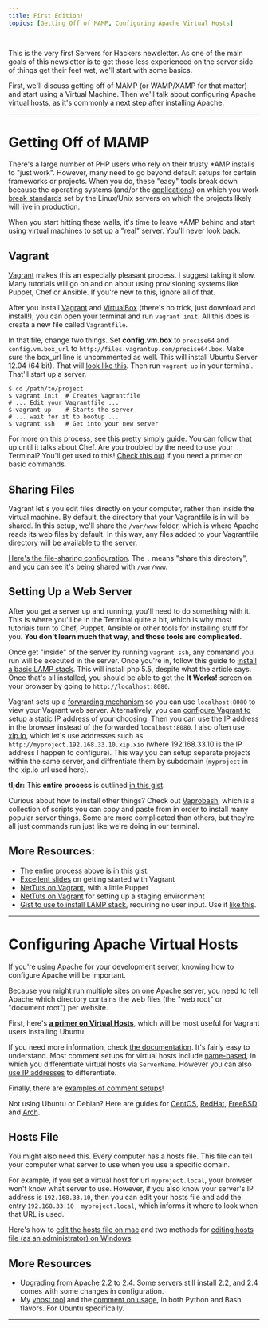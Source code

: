 ```yaml
---
title: First Edition!
topics: [Getting Off of MAMP, Configuring Apache Virtual Hosts]

---
```


This is the very first Servers for Hackers newsletter. As one of the main goals of this newsletter is to get those less experienced on the server side of things get their feet wet, we'll start with some basics.

First, we'll discuss getting off of MAMP (or WAMP/XAMP for that matter) and start using a Virtual Machine. Then we'll talk about configuring Apache virtual hosts, as it's commonly a next step after installing Apache.

---

<a name="getting-off-mamp" id="getting-off-mamp"></a>

# Getting Off of MAMP

There's a large number of PHP users who rely on their trusty *AMP installs to "just work". However, many need to go beyond default setups for certain frameworks or projects. When you do, these "easy" tools break down because the operating systems (and/or the [applications](http://stackoverflow.com/search?q=mamp+phpunit)) on which you work [break standards](http://stackoverflow.com/search?q=mamp+artisan) set by the Linux/Unix servers on which the projects likely will live in production.

When you start hitting these walls, it's time to leave *AMP behind and start using virtual machines to set up a "real" server. You'll never look back.

## Vagrant

[Vagrant](http://www.vagrantup.com) makes this an especially pleasant process. I suggest taking it slow. Many tutorials will go on and on about using provisioning systems like Puppet, Chef or Ansible. If you're new to this, ignore all of that.

After you install [Vagrant](http://www.vagrantup.com) and [VirtualBox](https://www.virtualbox.org) (there's no trick, just download and install!), you can open your terminal and run `vagrant init`. All this does is creata a new file called `Vagrantfile`.

In that file, change two things. Set **config.vm.box** to `precise64` and `config.vm.box_url` to `http://files.vagrantup.com/precise64.box`. Make sure the box_url line is uncommented as well. This will install Ubuntu Server 12.04 (64 bit). That will [look like this](https://gist.github.com/fideloper/dab171a2aa646e86b782#file-vagrantfile-share-var-www-rb-L6-L8). Then run `vagrant up` in your terminal. That'll start up a server.

    $ cd /path/to/project
    $ vagrant init  # Creates Vagrantfile
    # ... Edit your Vagrantfile ...
    $ vagrant up    # Starts the server
    # ... wait for it to bootup ...
    $ vagrant ssh   # Get into your new server


For more on this process, see [this pretty simply guide](https://gist.github.com/dergachev/3866825). You can follow that up until it talks about Chef. Are you troubled by the need to use your Terminal? You'll get used to this! [Check this out](http://lifehacker.com/5633909/who-needs-a-mouse-learn-to-use-the-command-line-for-almost-anything) if you need a primer on basic commands.

## Sharing Files

Vagrant let's you edit files directly on your computer, rather than inside the virtual machine. By default, the directory that your Vagrantfile is in will be shared. In this setup, we'll share the `/var/www` folder, which is where Apache reads its web files by default. In this way, any files added to your Vagrantfile directory will be available to the server.

[Here's the file-sharing configuration](https://gist.github.com/fideloper/dab171a2aa646e86b782#file-vagrantfile-share-var-www-rb-L12). The `.` means "share this directory", and you can see it's being shared with `/var/www`.

## Setting Up a Web Server

After you get a server up and running, you'll need to do something with it. This is where you'll be in the Terminal quite a bit, which is why most tutorials turn to Chef, Puppet, Ansible or other tools for installing stuff for you. **You don't learn much that way, and those tools are complicated**.

Once get "inside" of the server by running `vagrant ssh`, any command you run will be executed in the server. Once you're in, follow this guide to [install a basic LAMP stack](http://fideloper.com/ubuntu-install-php54-lamp). This will install php 5.5, despite what the article says. Once that's all installed, you should be able to get the <strong>It Works!</strong> screen on your browser by going to `http://localhost:8080`.

Vagrant sets up a [forwarding mechanism](http://docs.vagrantup.com/v2/networking/forwarded_ports.html) so you can use `localhost:8080` to view your Vagrant web server. Alternatively, you can [configure Vagrant to setup a static IP address of your choosing](https://gist.github.com/fideloper/dab171a2aa646e86b782#file-vagrantfile-share-var-www-rb-L10). Then you can use the IP address in the browser instead of the forwarded `localhost:8080`. I also often use [xip.io](http://xip.io), which let's use addresses such as `http://myproject.192.168.33.10.xip.xio` (where 192.168.33.10 is the IP address I happen to configure). This way you can setup separate projects within the same server, and diffrentiate them by subdomain (`myproject` in the xip.io url used here).

**tl;dr:** This **entire process** is outlined [in this gist](https://gist.github.com/fideloper/8622731).

Curious about how to install other things? Check out [Vaprobash](https://github.com/fideloper/Vaprobash), which is a collection of scripts you can copy and paste from in order to install many popular server things. Some are more complicated than others, but they're all just commands run just like we're doing in our terminal.

## More Resources:

* [The entire process above](https://gist.github.com/fideloper/8622731) is in this gist.
* [Excellent slides](https://speakerdeck.com/erikaheidi/vagrant-for-php-developers) on getting started with Vagrant
* [NetTuts on Vagrant](http://net.tutsplus.com/tutorials/php/vagrant-what-why-and-how/), with a little Puppet
* [NetTuts on Vagrant](http://net.tutsplus.com/tutorials/setting-up-a-staging-environment/) for setting up a staging environment
* [Gist to use to install LAMP stack](https://gist.github.com/fideloper/7074502), requiring no user input. Use it [like this](https://gist.github.com/fideloper/dab171a2aa646e86b782#file-vagrantfile-rb-L18).


---

<a name="configuring-apache-virtual-hosts" id="configuring-apache-virtual-hosts"></a>

# Configuring Apache Virtual Hosts

If you're using Apache for your development server, knowing how to configure Apache will be important.

Because you might run multiple sites on one Apache server, you need to tell Apache which directory contains the web files (the "web root" or "document root") per website.

First, here's **[a primer on Virtual Hosts](http://fideloper.com/ubuntu-prod-vhost)**, which will be most useful for Vagrant users installing Ubuntu.

If you need more information, check [the documentation](https://httpd.apache.org/docs/2.4/vhosts/). It's fairly easy to understand. Most comment setups for virtual hosts include [name-based](https://httpd.apache.org/docs/2.4/vhosts/name-based.html), in which you differentiate virtual hosts via `ServerName`. However you can also [use IP addresses](https://httpd.apache.org/docs/2.4/vhosts/ip-based.html) to differentiate.

Finally, there are [examples of comment setups](https://httpd.apache.org/docs/2.4/vhosts/examples.html)!

Not using Ubuntu or Debian? Here are guides for [CentOS](https://www.digitalocean.com/community/articles/how-to-set-up-apache-virtual-hosts-on-centos-6), [RedHat](https://access.redhat.com/site/documentation/en-US/Red_Hat_Enterprise_Linux/4/html/Reference_Guide/s1-apache-virtualhosts.html), [FreeBSD](http://www5.us.freebsd.org/doc/handbook/network-apache.html#AEN39491) and [Arch](https://www.digitalocean.com/community/articles/how-to-set-up-apache-virtual-hosts-on-arch-linux).

## Hosts File

You might also need this. Every computer has a hosts file. This file can tell your computer what server to use when you use a specific domain.

For example, if you set a virtual host for url `myproject.local`, your browser won't know what server to use. However, if you also know your server's IP address is `192.168.33.10`, then you can edit your hosts file and add the entry `192.168.33.10  myproject.local`, which informs it where to look when that URL is used.

Here's how to [edit the hosts file on mac](http://osxdaily.com/2012/08/07/edit-hosts-file-mac-os-x/) and two methods for [editing hosts file (as an administrator) on Windows](http://www.petri.co.il/edit-hosts-file-windows-8.htm).



## More Resources

* [Upgrading from Apache 2.2 to 2.4](http://httpd.apache.org/docs/2.4/upgrading.html). Some servers still install 2.2, and 2.4 comes with some changes in configuration.
* My [vhost tool](https://gist.github.com/fideloper/2710970) and the [comment on usage](https://gist.github.com/fideloper/2710970#comment-993649), in both Python and Bash flavors. For Ubuntu specifically.

---
